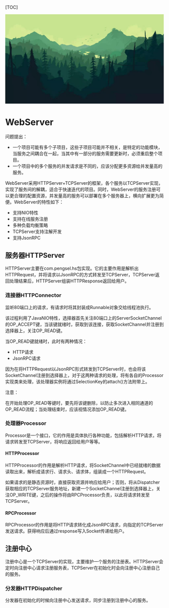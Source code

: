 [TOC]

![](asset/logo.jpg)

# WebServer

问题提出：

* 一个项目可能有多个子项目，这些子项目可能并不相关，是特定的功能模块，当服务之间耦合在一起，当其中有一部分的服务需要更新时，必须重启整个项目。
* 一个项目中的多个服务的并发请求是不同的，应该分配更多资源给并发量高的服务。

WebServer采用HTTPServer+TCPServer的框架，各个服务以TCPServer实现，实现了服务间的解耦，适合于快速迭代的项目。同时，WebServer的服务注册可以更合理的配置资源，并发量高的服务可以部署在多个服务器上，横向扩展更为简便。WebServer的特性如下：

* 支持NIO特性
* 支持在线服务注册
* 多种负载均衡策略
* TCPServer支持注解开发
* 支持JsonRPC

## 服务器HTTPServer

HTTPServer主要在com.pengsel.hs包实现。它的主要作用是解析出HTTPRequest，并将请求以JsonRPC的方式转发至TCPServer，TCPServer返回处理结果后，HTTPServer组装HTTPResponse返回给用户。

### 连接器HTTPConnector

监听80端口上的请求，有请求时将其封装成Runnable对象交给线程池执行。

该过程利用了JavaNIO特性，选择器首先关注80端口上的ServerSocketChannel的OP_ACCEPT键，当该键就绪时，获取到该连接，获取SocketChannel并注册到选择器上，关注OP_READ键。

当OP_READ键就绪时，此时有两种情况：

* HTTP请求
* JsonRPC请求

因为在将HTTPRequest以JsonRPC形式转发到TCPServer时，也会将该SocketChannel注册到选择器上，对于这两种请求的处理，将有各自的Processor实现类来处理，该处理器实例将通过SelectionKey的attach()方法附带上。

注意：

在开始处理OP_READ等键时，要先将该键删除，以防止多次进入相同通道的OP_READ流程；当处理结束时，应该视情况添加OP_READ键。

### 处理器Processor

Processor是一个接口，它的作用是具体执行各种功能，包括解析HTTP请求，将请求转发至TCPServer，将响应返回给用户等等。

#### HTTPProcessor

HTTPProcessor的作用是解析HTTP请求，将SocketChannel中已经就绪的数据读取出来，解析成请求行、请求头、请求体，组装成一个HTTPRequest。

如果请求的是静态资源时，直接获取资源并响应给用户；否则，将从Dispatcher获取相应的TCPServer服务地址，新建一个SocketChannel注册到选择器上，关注OP_WRITE键，之后的操作将由RPCProcessor负责，以此将请求转发至TCPServer。

#### RPCProcessor

RPCProcessor的作用是将HTTP请求转化成JsonRPC请求，向指定的TCPServer发送请求。获得响应后通过response写入Socket传递给用户。



## 注册中心

注册中心是一个TCPServer的实现，主要维护一个服务的注册表。HTTPServer会定时向注册中心请求注册服务表，TCPServer在初始化时会向注册中心注册自己的服务。



### 分发器HTTPDispatcher

分发器在初始化的时候向注册中心发送请求，同步注册到注册中心的服务。







